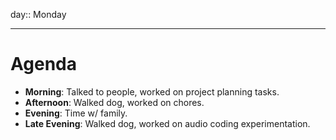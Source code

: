 day:: Monday

---

# Agenda

- **Morning**: Talked to people, worked on project planning tasks. 
- **Afternoon**: Walked dog, worked on chores.
- **Evening**: Time w/ family. 
- **Late Evening**: Walked dog, worked on audio coding experimentation. 
